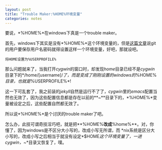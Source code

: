 ```yaml
---
layout: post
title: "Trouble Maker:%HOME%环境变量"
categories: notes
---
```


要说，*%HOME%*在windows下真是一个trouble maker。

首先，windows下其实是没有*%HOME%*这个环境变量的，但是[这篇文章][1]说git的用户要保存用户名密码就得设置这样一个环境变量，好吧，那就设吧。

```
将HOME设置为%USERPROFILE%
```

那么问题就来了，当我打开*cygwin*的窗口时，却发现*home*目录已经不是*cygwin*目录下的*/home/[username]/*了，而是变成了刚刚设置的windows的*%HOME%*目录，也就是*%USERPROFILE%*!

这一下可乱套了，我之前装的*jekyll*自然是运行不了了，*cygwin*里的*emacs*配置当然也无效了，因为这些配置信息都是存在以前的**~**目录下的，*%HOME%*变量被设定之后，这些配置自然都无效了。

所以说*%HOME%*是个讨厌的trouble maker了吧。

怎么办，此技可谓奇技淫巧吧，就是把**%HOME%**改成**%home%**。对，你懂了，因为windows是不区分大小写的，改成小写无所谓，而 \*nix系统是区分大小写的，改成小写之后相当于就没有设定*$HOME*这个环境变量了，一进cygwin，*~*目录又恢复了，噗。

[1]: http://www.cnblogs.com/dudu/archive/2011/07/06/git_save_username_password.html



